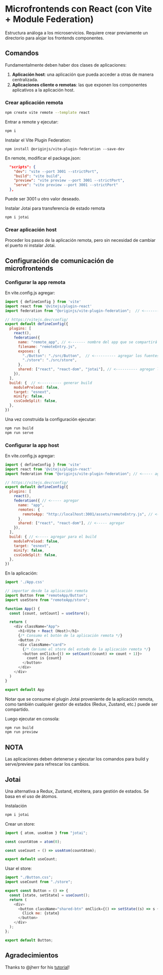 # Microfrontends con React (con Vite + Module Federation)

Estructura análoga a los microservicios. Requiere crear previamente un directorio para alojar los frontends componentes.

## Comandos

Fundamentalmente deben haber dos clases de aplicaciones:
1. **Aplicación host**: una aplicación que pueda acceder a otras de manera centralizada.
2. **Aplicaciones cliente o remotas**: las que exponen los componentes aplicativos a la aplicación host.

### Crear aplicación remota
```sh
npm create vite remote --template react
```
Entrar a remote y ejecutar:
```sh
npm i
```

Instalar el Vite Plugin Federation:
```
npm install @originjs/vite-plugin-federation --save-dev
```

En remote, modificar el package.json:
```json
  "scripts": {
    "dev": "vite --port 3001 --strictPort",
    "build": "vite build",
    "preview": "vite preview --port 3001 --strictPort",
    "serve": "vite preview --port 3001 --strictPort"
  },
```

Puede ser 3001 u otro valor deseado.

Instalar Jotai para transferencia de estado remota
```sh
npm i jotai
```

### Crear aplicación host

Proceder los pasos de la aplicación remota, pero sin necesidad de cambiar el puerto ni instalar Jotai.

## Configuración de comunicación de microfrontends

### Configurar la app remota

En vite.config.js agregar:
```javascript
import { defineConfig } from 'vite'
import react from '@vitejs/plugin-react'
import federation from "@originjs/vite-plugin-federation";  // <---------- importar

// https://vitejs.dev/config/
export default defineConfig({
  plugins: [
    react(),
    federation({
      name: "remote_app", // <------- nombre del app que se compartirá con el host
      filename: "remoteEntry.js",
      exposes: {
        "./Button": "./src/Button",  // <---------- agregar los fuentes compartidos
        "./store": "./src/store",
      },
      shared: ["react", "react-dom", "jotai"], // <---------- agregar los plugins compartidos
    }),
  ],
  build: {  // <---------- generar build
    modulePreload: false,
    target: "esnext",
    minify: false,
    cssCodeSplit: false,
  },
})
```

Una vez construida la configuración ejecutar:
```sh
npm run build
npm run serve
```

### Configurar la app host

En vite.config.js agregar:
```javascript
import { defineConfig } from 'vite'
import react from '@vitejs/plugin-react'
import federation from "@originjs/vite-plugin-federation"; // <----- agregar

// https://vitejs.dev/config/
export default defineConfig({
  plugins: [
    react(),
    federation({ // <----- agregar
      name: "app",
      remotes: {
        remoteApp: "http://localhost:3001/assets/remoteEntry.js", // <----- agregar app remota a consumir
      },
      shared: ["react", "react-dom"], // <----- agregar
    }),
  ],
  build: { // <----- agregar para el build
    modulePreload: false,
    target: "esnext",
    minify: false,
    cssCodeSplit: false,
  },
})
```

En la aplicación:

```javascript
import './App.css'

// importar desde la aplicación remota
import Button from "remoteApp/Button";
import useStore from "remoteApp/store";

function App() {
  const [count, setCount] = useStore();

  return (
    <div className="App">
      <h1>Vite + React (Host)</h1>
      {/* Consumo el botón de la aplicación remota */}
      <Button />
      <div className="card">
        {/* Consumo el store del estado de la aplicación remota */}
        <button onClick={() => setCount((count) => count + 1)}>
          count is {count}
        </button>
      </div>
    </div>
  )
}

export default App
```

Notar que se consume el plugin Jotai proveniente de la aplicación remota, como también cualquier gestor de estados (Redux, Zustand, etc.) puede ser compartido.

Luego ejecutar en consola:
```sh
npm run build
npm run preview
```

## NOTA
Las aplicaciones deben detenerse y ejecutar los comandos para build y serve/preview para refrescar los cambios.

## Jotai
Una alternativa a Redux, Zustand, etcétera, para gestión de estados. Se basa en el uso de átomos.

Instalación
```sh
npm i jotai
```

Crear un store:
```javascript
import { atom, useAtom } from "jotai";

const countAtom = atom(0);

const useCount = () => useAtom(countAtom);

export default useCount;
```

Usar el store:

```javascript
import "./Button.css";
import useCount from "./store";

export const Button = () => {
  const [state, setState] = useCount();
  return (
    <div>
      <button className="shared-btn" onClick={() => setState((s) => s + 1)}>
        Click me: {state}
      </button>
    </div>
  );
};

export default Button;
```

## Agradecimientos
Thanks to @jherr for his [tutorial](https://youtu.be/t-nchkL9yIg?si=rNcSc2MZ0_9MEDx7)!
